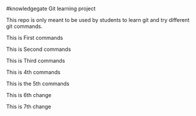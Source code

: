 #knowledgegate Git learning project

This repo is only meant to be used by students to learn git and try different git commands. 

This is First  commands  

This is Second  commands  

This is Third  commands

This is  4th commands

This is the 5th commands

This is 6th  change

This is 7th change

